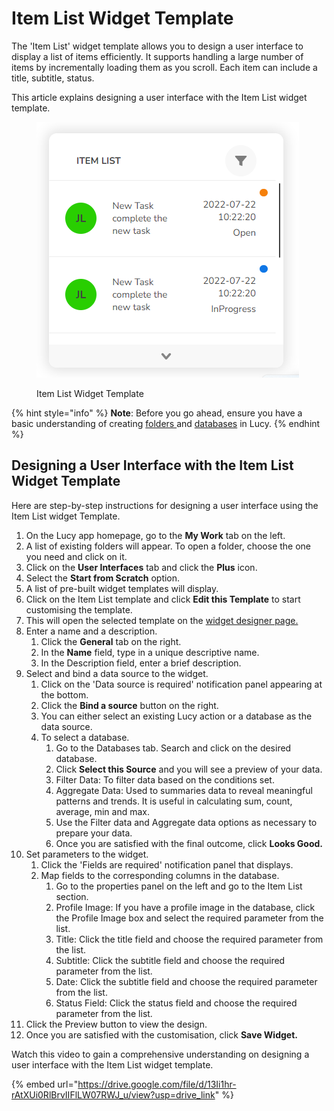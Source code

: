 # Item List Widget Template

The 'Item List' widget template allows you to design a user interface to display a list of items efficiently. It supports handling a large number of items by incrementally loading them as you scroll. Each item can include a title, subtitle, status.

This article explains designing a user interface with the Item List widget template.

<figure><img src="../../../.gitbook/assets/image (62).png" alt=""><figcaption><p>Item List Widget Template</p></figcaption></figure>

{% hint style="info" %}
**Note**: Before you go ahead, ensure you have a basic understanding of creating [folders ](../../creating-a-new-folder.md)and [databases](../../databases/creating-and-editing-databases/) in Lucy.
{% endhint %}



## Designing a User Interface with the Item List Widget Template

Here are step-by-step instructions for designing a user interface using the Item List widget Template.

1. On the Lucy app homepage, go to the **My Work** tab on the left.
2. A list of existing folders will appear. To open a folder, choose the one you need and click on it.
3. Click on the **User Interfaces** tab and click the **Plus** icon.
4. Select the **Start from Scratch** option.
5. A list of pre-built widget templates will display.
6. Click on the Item List template and click **Edit this Template** to start customising the template.
7. This will open the selected template on the [widget designer page.](../working-with-the-widget-designer.md)
8. Enter a name and a description.
   1. Click the **General** tab on the right.
   2. In the **Name** field, type in a unique descriptive name.
   3. In the Description field, enter a brief description.
9. Select and bind a data source to the widget.
   1. Click on the 'Data source is required' notification panel appearing at the bottom.
   2. Click the **Bind a source** button on the right.
   3. You can either select an existing Lucy action or a database as the data source.
   4. To select a database.
      1. Go to the Databases tab. Search and click on the desired database.
      2. Click **Select this Source** and you will see a preview of your data.
      3. Filter Data: To filter data based on the conditions set.
      4. Aggregate Data: Used to summaries data to reveal meaningful patterns and trends. It is useful in calculating sum, count, average, min and max.
      5. Use the Filter data and Aggregate data options as necessary to prepare your data.
      6. Once you are satisfied with the final outcome, click **Looks Good.**
10. Set parameters to the widget.
    1. Click the 'Fields are required' notification panel that displays.
    2. Map fields to the corresponding columns in the database.
       1. Go to the properties panel on the left and go to the Item List section.
       2. Profile Image: If you have a profile image in the database, click the Profile Image box and select the required parameter from the list.
       3. Title: Click the title field and choose the required parameter from the list.
       4. Subtitle: Click the subtitle field and choose the required parameter from the list.
       5. Date: Click the subtitle field and choose the required parameter from the list.
       6. Status Field: Click the status field and choose the required parameter from the list.
11. Click the Preview button to view the design.
12. Once you are satisfied with the customisation, click **Save Widget.**&#x20;

Watch this video to gain a comprehensive understanding on designing a user interface with the Item List widget template.

{% embed url="https://drive.google.com/file/d/13Ii1hr-rAtXUi0RlBrvIIFlLW07RWJ_u/view?usp=drive_link" %}


